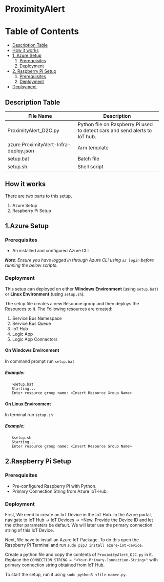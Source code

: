 # ProximityAlert
# Table of Contents
* [Description Table](#Description-Table)
* [How it works](#How-it-works)
* [1. Azure Setup](#1.Azure-Setup)
     1. [Prerequisites](#Prerequisites)
     2. [Deployment](#Deployment)
* [2. Raspberry Pi Setup](#2.Raspberry-Pi-Setup)
     1. [Prerequisites](#Prerequisites-1)
     2. [Deployment](#Deployment-1)
* [Deployment](#Deployment)

## Description Table
File Name | Description
------------ | -------------
ProximityAlert_D2C.py | Python file on Raspberry Pi used to detect cars and send alerts to IoT hub. 
azure.ProximityAlert-Infra-deploy.json | Arm template
setup.bat | Batch file
setup.sh | Shell script

## How it works
There are two parts to this setup,
1. Azure Setup
2. Raspberry Pi Setup 

## 1.Azure Setup
### Prerequisites
* An installed and configured Azure CLI

__*Note*__: *Ensure you have logged in through Azure CLI using `az login` before running the below scripts.*

### Deployment
This setup can deployed on either __Windows Environment__ (using `setup.bat`) or __Linux Environment__ (using `setup.sh`).

The setup file creates a new Resource group and then deploys the Resources to it. The Following resources are created:
1. Service Bus Namespace
2. Service Bus Queue
3. IoT Hub
4. Logic App 
5. Logic App Connectors

#### On Windows Environment
In command prompt run ```setup.bat```
##### Example:
```
   >setup.bat
   Starting...
   Enter resource group name: <Insert Resource Group Name>
```
#### On Linux Environment
In terminal run ```setup.sh```

##### Example:
```
   $setup.sh
   Starting...
   Enter resource group name: <Insert Resource Group Name>
```
## 2.Raspberry Pi Setup
### Prerequisites
* Pre-configured Raspberry Pi with Python.
* Primary Connection String from Azure IoT-Hub. 

### Deployment
First, We need to create an IoT Device in the IoT Hub. In the Azure portal, navigate to IoT Hub -> IoT Devices -> +New. Provide the Device ID and let the other parameters be default. We will later use the primary connection string of this IoT Device.

Next, We have to install an Azure IoT Package. To do this open the Raspberry Pi Terminal and run `sudo pip3 install azure-iot-device`.

Create a python file and copy the contents of `ProximityAlert_D2C.py` in it. Replace the `CONNECTION_STRING = "<Your-Primary-Connection-String>"` with primary connection string obtained from IoT Hub.

To start the setup, run it using `sudo python3 <file-name>.py`.
